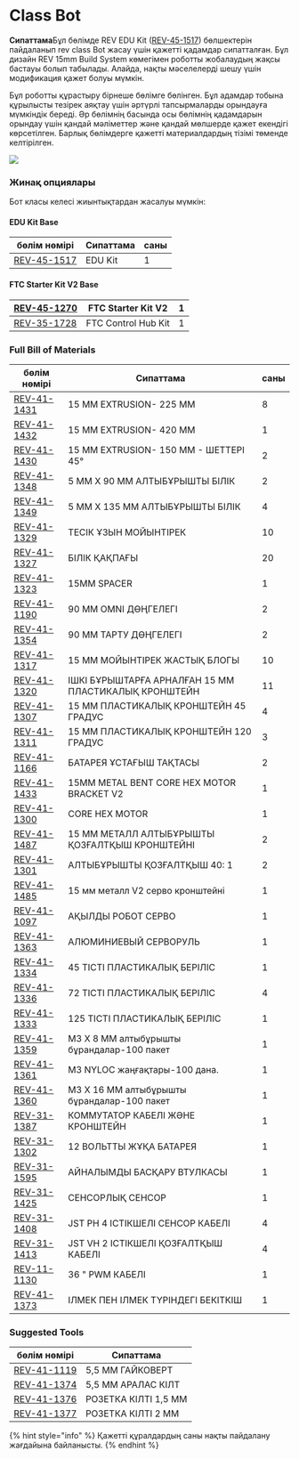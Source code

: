 # Class Bot

**Сипаттама**Бұл бөлімде REV EDU Kit ([REV-45-1517](https://www.revrobotics.com/rev-45-1517/)) бөлшектерін пайдаланып rev class Bot жасау үшін қажетті қадамдар сипатталған. Бұл дизайн REV 15mm Build System көмегімен роботты жобалаудың жақсы бастауы болып табылады. Алайда, нақты мәселелерді шешу үшін модификация қажет болуы мүмкін.

Бұл роботты құрастыру бірнеше бөлімге бөлінген. Бұл адамдар тобына құрылысты тезірек аяқтау үшін әртүрлі тапсырмаларды орындауға мүмкіндік береді. Әр бөлімнің басында осы бөлімнің қадамдарын орындау үшін қандай мәліметтер және қандай мөлшерде қажет екендігі көрсетілген. Барлық бөлімдерге қажетті материалдардың тізімі төменде келтірілген.

![](https://2589213514-files.gitbook.io/\~/files/v0/b/gitbook-legacy-files/o/assets%2F-M5yw0n8IneF5-9ybLjT%2F-MD\_B2augTS6e7AMIoWj%2F-MD\_Uzn3Elm1hpNdbCkg%2FSwitch\_View%20185.svg?alt=media\&token=47af74ed-e41b-408b-a595-9017d6a610fa)

### Жинақ опциялары

Бот класы келесі жиынтықтардан жасалуы мүмкін:

#### EDU Kit Base

| **бөлім нөмірі**                                        | **Сипаттама** | **саны** |
| ------------------------------------------------------- | ------------- | -------- |
| [REV-45-1517](https://www.revrobotics.com/rev-45-1517/) | EDU Kit       | 1        |

#### FTC Starter Kit V2 Base

| [REV-45-1270](https://www.revrobotics.com/rev-45-1270/) | FTC Starter Kit V2  | 1 |
| ------------------------------------------------------- | ------------------- | - |
| [REV-35-1728](https://www.revrobotics.com/rev-35-1728/) | FTC Control Hub Kit | 1 |

### Full Bill of Materials

| **бөлім нөмірі**                                                             | **Сипаттама**                                        | **саны** |
| ---------------------------------------------------------------------------- | ---------------------------------------------------- | -------- |
| [REV-41-1431](https://www.revrobotics.com/rev-41-1431/)                      | 15 ММ EXTRUSION- 225 ММ                              | 8        |
| [REV-41-1432](https://www.revrobotics.com/rev-41-1432/)                      | 15 ММ EXTRUSION- 420 ММ                              | 1        |
| [REV-41-1430](https://www.revrobotics.com/rev-41-1430/)                      | 15 ММ EXTRUSION- 150 ММ - ШЕТТЕРІ 45°                | 2        |
| [REV-41-1348](https://www.revrobotics.com/rev-41-1348/)                      | 5 ММ X 90 ММ АЛТЫБҰРЫШТЫ БІЛІК                       | 2        |
| [REV-41-1349](https://www.revrobotics.com/rev-41-1349/)                      | 5 ММ X 135 ММ АЛТЫБҰРЫШТЫ БІЛІК                      | 4        |
| [REV-41-1329](https://www.revrobotics.com/rev-41-1329/)                      | ТЕСІК ҰЗЫН МОЙЫНТІРЕК                                | 10       |
| [REV-41-1327](https://www.revrobotics.com/rev-41-1327/)                      | БІЛІК ҚАҚПАҒЫ                                        | 20       |
| [REV-41-1323](https://www.revrobotics.com/rev-41-1323/)                      | 15MM SPACER                                          | 1        |
| [REV-41-1190](https://www.revrobotics.com/rev-41-1190/)                      | 90 ММ OMNI ДӨҢГЕЛЕГІ                                 | 2        |
| [REV-41-1354](https://www.revrobotics.com/rev-41-1354/)                      | 90 ММ ТАРТУ ДӨҢГЕЛЕГІ                                | 2        |
| [REV-41-1317](https://www.revrobotics.com/rev-41-1317/)                      | 15 ММ МОЙЫНТІРЕК ЖАСТЫҚ БЛОГЫ                        | 10       |
| [REV-41-1320](https://www.revrobotics.com/rev-41-1320/)                      | ІШКІ БҰРЫШТАРҒА АРНАЛҒАН 15 ММ ПЛАСТИКАЛЫҚ КРОНШТЕЙН | 11       |
| [REV-41-1307](https://www.revrobotics.com/rev-41-1307/)                      | 15 ММ ПЛАСТИКАЛЫҚ КРОНШТЕЙН 45 ГРАДУС                | 4        |
| [REV-41-1311](https://www.revrobotics.com/rev-41-1311/)                      | 15 ММ ПЛАСТИКАЛЫҚ КРОНШТЕЙН 120 ГРАДУС               | 3        |
| [REV-41-1166](https://www.revrobotics.com/rev-41-1166/)                      | БАТАРЕЯ ҰСТАҒЫШ ТАҚТАСЫ                              | 2        |
| [REV-41-1433](https://www.revrobotics.com/rev-41-1433/)                      | 15MM METAL BENT CORE HEX MOTOR BRACKET V2            | 1        |
| [REV-41-1300](https://www.revrobotics.com/rev-41-1300/)                      | CORE HEX MOTOR                                       | 1        |
| [REV-41-1487](https://www.revrobotics.com/rev-41-1487/)                      | 15 ММ МЕТАЛЛ АЛТЫБҰРЫШТЫ ҚОЗҒАЛТҚЫШ КРОНШТЕЙНІ       | 2        |
| [REV-41-1301](https://www.revrobotics.com/rev-41-1301/)                      | АЛТЫБҰРЫШТЫ ҚОЗҒАЛТҚЫШ 40: 1                         | 2        |
| [REV-41-1485](https://www.revrobotics.com/rev-41-1485/)                      | 15 мм металл V2 серво кронштейні                     | 1        |
| [REV-41-1097](https://www.revrobotics.com/rev-41-1097/)                      | АҚЫЛДЫ РОБОТ СЕРВО                                   | 1        |
| [REV-41-1363](https://www.revrobotics.com/rev-41-1363/)                      | АЛЮМИНИЕВЫЙ СЕРВОРУЛЬ                                | 1        |
| [REV-41-1334](https://www.revrobotics.com/rev-41-1334/)                      | 45 ТІСТІ ПЛАСТИКАЛЫҚ БЕРІЛІС                         | 1        |
| [REV-41-1336](https://www.revrobotics.com/rev-41-1336/)                      | 72 ТІСТІ ПЛАСТИКАЛЫҚ БЕРІЛІС                         | 4        |
| [REV-41-1333](https://www.revrobotics.com/rev-41-1333/)                      | 125 ТІСТІ ПЛАСТИКАЛЫҚ БЕРІЛІС                        | 1        |
| [REV-41-1359](https://www.revrobotics.com/rev-41-1359/)                      | M3 X 8 ММ алтыбұрышты бұрандалар-100 пакет           | 1        |
| [REV-41-1361](https://www.revrobotics.com/rev-41-1361/)                      | M3 NYLOC жаңғақтары-100 дана.                        | 1        |
| [REV-41-1360](https://www.revrobotics.com/rev-41-1360/)                      | M3 X 16 ММ алтыбұрышты бұрандалар-100 пакет          | 1        |
| [REV-31-1387](https://www.revrobotics.com/rev-31-1387/)                      | КОММУТАТОР КАБЕЛІ ЖӘНЕ КРОНШТЕЙН                     | 1        |
| [REV-31-1302](https://www.revrobotics.com/rev-31-1302/)                      | 12 ВОЛЬТТЫ ЖҰҚА БАТАРЕЯ                              | 1        |
| [REV-31-1595](https://www.revrobotics.com/rev-31-1595/)                      | АЙНАЛЫМДЫ БАСҚАРУ ВТУЛКАСЫ                           | 1        |
| [REV-31-1425](https://www.revrobotics.com/rev-31-1425/)                      | СЕНСОРЛЫҚ СЕНСОР                                     | 1        |
| [REV-31-1408](https://www.revrobotics.com/jst-ph-4-pin-sensor-cable-4-pack/) | JST РН 4 ІСТІКШЕЛІ СЕНСОР КАБЕЛІ                     | 4        |
| [REV-31-1413](https://www.revrobotics.com/jst-vh-2-pin-motor-cable-4-pack/)  | JST VH 2 ІСТІКШЕЛІ ҚОЗҒАЛТҚЫШ КАБЕЛІ                 | 4        |
| [REV-11-1130](https://www.revrobotics.com/rev-11-1130/)                      | 36 " PWM КАБЕЛІ                                      | 1        |
| [REV-41-1373](https://www.revrobotics.com/rev-41-1373/)                      | ІЛМЕК ПЕН ІЛМЕК ТҮРІНДЕГІ БЕКІТКІШ                   | 1        |

### Suggested Tools&#x20;

| **бөлім нөмірі**                                        | **Сипаттама**        |
| ------------------------------------------------------- | -------------------- |
| [REV-41-1119](https://www.revrobotics.com/rev-41-1119/) | 5,5 ММ ГАЙКОВЕРТ     |
| [REV-41-1374](https://www.revrobotics.com/rev-41-1374/) | 5,5 ММ АРАЛАС КІЛТ   |
| [REV-41-1376](https://www.revrobotics.com/rev-41-1376/) | РОЗЕТКА КІЛТІ 1,5 ММ |
| [REV-41-1377](https://www.revrobotics.com/rev-41-1377/) | РОЗЕТКА КІЛТІ 2 ММ   |

{% hint style="info" %}
Қажетті құралдардың саны нақты пайдалану жағдайына байланысты.
{% endhint %}
